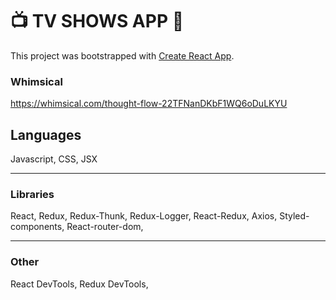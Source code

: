  # 📺 TV SHOWS APP 🍿 

This project was bootstrapped with [Create React App](https://github.com/facebook/create-react-app).

### Whimsical

https://whimsical.com/thought-flow-22TFNanDKbF1WQ6oDuLKYU

## Languages 

Javascript, CSS, JSX

---------------------

### Libraries

React, Redux, Redux-Thunk, Redux-Logger, React-Redux, Axios, Styled-components, React-router-dom, 

-----------------------

### Other

React DevTools, Redux DevTools, 



